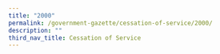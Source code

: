 ```yaml
---
title: "2000"
permalink: /government-gazette/cessation-of-service/2000/
description: ""
third_nav_title: Cessation of Service
---
```


